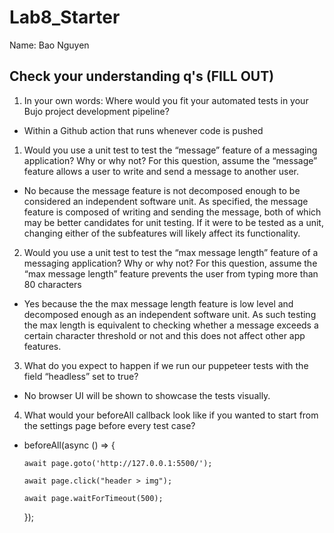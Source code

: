 # Lab8_Starter

Name: Bao Nguyen

## Check your understanding q's (FILL OUT)
1. In your own words: Where would you fit your automated tests in your Bujo project development pipeline? 
   
- Within a Github action that runs whenever code is pushed 

1. Would you use a unit test to test the “message” feature of a messaging application? Why or why not? For this question, assume the “message” feature allows a user to write and send a message to another user.

- No because the message feature is not decomposed enough to be considered an independent software unit. As specified, the message feature is composed of writing and sending the message, both of which may be better candidates for unit testing. If it were to be tested as a unit, changing either of the subfeatures will likely affect its functionality.

2. Would you use a unit test to test the “max message length” feature of a messaging application? Why or why not? For this question, assume the “max message length” feature prevents the user from typing more than 80 characters

- Yes because the the max message length feature is low level and decomposed enough as an independent software unit. As such testing the max length is equivalent to checking whether a message exceeds a certain character threshold or not and this does not affect other app features.

3. What do you expect to happen if we run our puppeteer tests with the field “headless” set to true?

- No browser UI will be shown to showcase the tests visually.

4. What would your beforeAll callback look like if you wanted to start from the settings page before every test case?

- beforeAll(async () => {
 
      await page.goto('http://127.0.0.1:5500/');

      await page.click("header > img");

      await page.waitForTimeout(500);

  });

